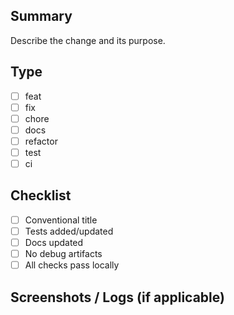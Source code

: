 ## Summary

Describe the change and its purpose.

## Type
- [ ] feat
- [ ] fix
- [ ] chore
- [ ] docs
- [ ] refactor
- [ ] test
- [ ] ci

## Checklist
- [ ] Conventional title
- [ ] Tests added/updated
- [ ] Docs updated
- [ ] No debug artifacts
- [ ] All checks pass locally

## Screenshots / Logs (if applicable)
